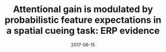---
title: "Attentional gain is modulated by probabilistic feature expectations in a spatial cueing task: ERP evidence"
summary: Raw EEG, eye-tracking, and behavioral data of the study reported in [this paper](https://doi.org/10.1038/s41598-017-18347-1).
tags:
- Attention
- Prediction
- EEG
- ERP
- BF
date: "2017-06-15"

# Optional external URL for project (replaces project detail page).
external_link: https://osf.io/rqvh3/

# Featured image
# To use, place an image named `featured.jpg/png` in your page's folder.
# Placement options: 1 = Full column width, 2 = Out-set, 3 = Screen-width
# Focal point options: Smart, Center, TopLeft, Top, TopRight, Left, Right, BottomLeft, Bottom, BottomRight
# Set `preview_only` to `true` to just use the image for thumbnails.
image:
  placement: 1
  caption: ""
  focal_point: "Smart"
  preview_only: true
  alt_text: "" # An optional description of the image for screen readers
---